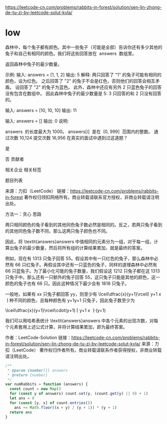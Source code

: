 https://leetcode-cn.com/problems/rabbits-in-forest/solution/sen-lin-zhong-de-tu-zi-by-leetcode-solut-kvla/

# low

森林中，每个兔子都有颜色。其中一些兔子（可能是全部）告诉你还有多少其他的兔子和自己有相同的颜色。我们将这些回答放在  answers  数组里。

返回森林中兔子的最少数量。

示例:
输入: answers = [1, 1, 2]
输出: 5
解释:
两只回答了 "1" 的兔子可能有相同的颜色，设为红色。
之后回答了 "2" 的兔子不会是红色，否则他们的回答会相互矛盾。
设回答了 "2" 的兔子为蓝色。
此外，森林中还应有另外 2 只蓝色兔子的回答没有包含在数组中。
因此森林中兔子的最少数量是 5: 3 只回答的和 2 只没有回答的。

输入: answers = [10, 10, 10]
输出: 11

输入: answers = []
输出: 0
说明:

answers  的长度最大为 1000。
answers[i]  是在  [0, 999]  范围内的整数。
通过次数 10,124 提交次数 16,956
在真实的面试中遇到过这道题？

是

否
贡献者

相关企业
相关标签

题目列表

来源：力扣（LeetCode）
链接：https://leetcode-cn.com/problems/rabbits-in-forest
著作权归领扣网络所有。商业转载请联系官方授权，非商业转载请注明出处。

方法一：贪心
思路

两只相同颜色的兔子看到的其他同色兔子数必然是相同的。反之，若两只兔子看到的其他同色兔子数不同，那么这两只兔子颜色也不同。

因此，将 \textit{answers}answers 中值相同的元素分为一组，对于每一组，计算出兔子的最少数量，然后将所有组的计算结果累加，就是最终的答案。

例如，现在有 1313 只兔子回答 55。假设其中有一只红色的兔子，那么森林中必然有 66 只红兔子。再假设其中还有一只蓝色的兔子，同样的道理森林中必然有 66 只蓝兔子。为了最小化可能的兔子数量，我们假设这 1212 只兔子都在这 1313 只兔子中。那么还有一只额外的兔子回答 55，这只兔子只能是其他的颜色，这一颜色的兔子也有 66 只。因此这种情况下最少会有 1818 只兔子。

一般地，如果有 xx 只兔子都回答 yy，则至少有 \lceil\dfrac{x}{y+1}\rceil⌈
y+1
x
​
⌉ 种不同的颜色，且每种颜色有 y+1y+1 只兔子，因此兔子数至少为

\lceil\dfrac{x}{y+1}\rceil\cdot(y+1)
⌈
y+1
x
​
⌉⋅(y+1)

我们可以用哈希表统计 \textit{answers}answers 中各个元素的出现次数，对每个元素套用上述公式计算，并将计算结果累加，即为最终答案。

作者：LeetCode-Solution
链接：https://leetcode-cn.com/problems/rabbits-in-forest/solution/sen-lin-zhong-de-tu-zi-by-leetcode-solut-kvla/
来源：力扣（LeetCode）
著作权归作者所有。商业转载请联系作者获得授权，非商业转载请注明出处。

```js
/**
 * @param {number[]} answers
 * @return {number}
 */
var numRabbits = function (answers) {
  const count = new Map()
  for (const y of answers) count.set(y, (count.get(y) || 0) + 1)
  let ans = 0
  for (const [y, x] of count.entries())
    ans += Math.floor((x + y) / (y + 1)) * (y + 1)
  return ans
}
```
